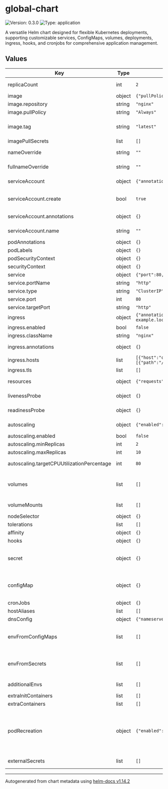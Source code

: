 # global-chart

![Version: 0.3.0](https://img.shields.io/badge/Version-0.3.0-informational?style=flat-square) ![Type: application](https://img.shields.io/badge/Type-application-informational?style=flat-square)

A versatile Helm chart designed for flexible Kubernetes deployments, supporting customizable services, ConfigMaps, volumes, deployments, ingress, hooks, and cronjobs for comprehensive application management.

## Values

| Key | Type | Default | Description |
|-----|------|---------|-------------|
| replicaCount | int | `2` | Number of replicas to deploy |
| image | object | `{"pullPolicy":"Always","repository":"nginx","tag":"latest"}` | Image configuration |
| image.repository | string | `"nginx"` | Image repository |
| image.pullPolicy | string | `"Always"` | Image pull policy |
| image.tag | string | `"latest"` | Overrides the image tag whose default is the chart appVersion. |
| imagePullSecrets | list | `[]` | Image pull secrets |
| nameOverride | string | `""` | Override the name of the chart |
| fullnameOverride | string | `""` | Override the full name of the chart |
| serviceAccount | object | `{"annotations":{},"automount":true,"create":true,"name":""}` | Service account configuration |
| serviceAccount.create | bool | `true` | Specifies whether a service account should be created |
| serviceAccount.annotations | object | `{}` | Annotations to add to the service account |
| serviceAccount.name | string | `""` | The name of the service account to use |
| podAnnotations | object | `{}` | Pod annotations |
| podLabels | object | `{}` | Pod labels |
| podSecurityContext | object | `{}` | Pod security context |
| securityContext | object | `{}` | Security context |
| service | object | `{"port":80,"portName":"http","targetPort":"http","type":"ClusterIP"}` | Service configuration |
| service.portName | string | `"http"` | Port name |
| service.type | string | `"ClusterIP"` | Service type |
| service.port | int | `80` | Service port |
| service.targetPort | string | `"http"` | Target port |
| ingress | object | `{"annotations":{},"className":"nginx","enabled":false,"hosts":[{"host":"chart-example.local","paths":[{"path":"/","pathType":"ImplementationSpecific"}]}],"tls":[]}` | Ingress configuration |
| ingress.enabled | bool | `false` | Enable ingress |
| ingress.className | string | `"nginx"` | Ingress class name |
| ingress.annotations | object | `{}` | Annotations to add to the ingress |
| ingress.hosts | list | `[{"host":"chart-example.local","paths":[{"path":"/","pathType":"ImplementationSpecific"}]}]` | Hosts configuration |
| ingress.tls | list | `[]` | TLS configuration |
| resources | object | `{"requests":{"cpu":"100m","memory":"64Mi"}}` | Resource requests and limits for the deployment |
| livenessProbe | object | `{}` | Liveness probe configuration |
| readinessProbe | object | `{}` | Readiness probe configuration |
| autoscaling | object | `{"enabled":false,"maxReplicas":10,"minReplicas":2,"targetCPUUtilizationPercentage":80}` | Autoscaling configuration |
| autoscaling.enabled | bool | `false` | Enable autoscaling |
| autoscaling.minReplicas | int | `2` | Min number of pods |
| autoscaling.maxReplicas | int | `10` | Max number of pods |
| autoscaling.targetCPUUtilizationPercentage | int | `80` | Target CPU utilization percentage |
| volumes | list | `[]` | Volumes configuration, supported types: Secret, ConfigMap, PersistentVolumeClaim |
| volumeMounts | list | `[]` | Volume mounts configuration |
| nodeSelector | object | `{}` | Node selector |
| tolerations | list | `[]` | Tolerations |
| affinity | object | `{}` | Affinity |
| hooks | object | `{}` | Hooks configuration |
| secret | object | `{}` | Creates a global secret to be used as an environment variable in the deployment |
| configMap | object | `{}` | Creates a global configMap to be used as an environment variable in the deployment |
| cronJobs | object | `{}` | Cronjobs |
| hostAliases | list | `[]` | HostAliases |
| dnsConfig | object | `{"nameservers":[],"options":[],"searches":[]}` | DNS Configuration |
| envFromConfigMaps | list | `[]` | Injects one or more existing configMaps into the deployment as environment variables |
| envFromSecrets | list | `[]` | Injects one or more existing secrets into the deployment as environment variables |
| additionalEnvs | list | `[]` | Additional environment variables |
| extraInitContainers | list | `[]` | Extra init containers |
| extraContainers | list | `[]` | Extra containers |
| podRecreation | object | `{"enabled":false}` | If set to true the deployment pods will be recreated, if coupled with image.pullPolicy=Always a new image will always be downloaded. |
| externalSecrets | list | `[]` | ExternalSecrets configuration |

----------------------------------------------
Autogenerated from chart metadata using [helm-docs v1.14.2](https://github.com/norwoodj/helm-docs/releases/v1.14.2)
